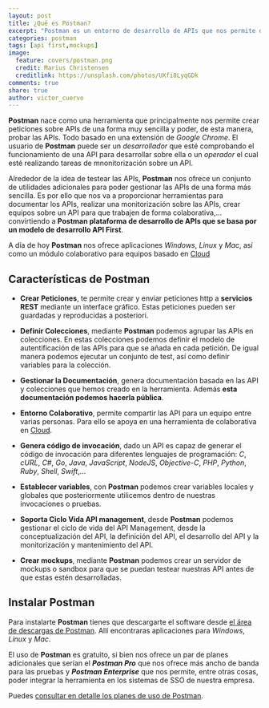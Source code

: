 ```yaml
---
layout: post
title: ¿Qué es Postman?
excerpt: "Postman es un entorno de desarrollo de APIs que nos permite diseñar, probar y monitorizar servicios REST"
categories: postman
tags: [api first,mockups]
image:
  feature: covers/postman.png
  credit: Marius Christensen
  creditlink: https://unsplash.com/photos/UXfi8LyqGDk
comments: true
share: true
author: victor_cuervo
---
```


**Postman** nace como una herramienta que principalmente nos permite crear peticiones sobre APIs de una forma muy sencilla y poder, de esta manera, probar las APIs. Todo basado en una extensión de *Google Chrome*. El usuario de **Postman** puede ser un *desarrollador* que esté comprobando el funcionamiento de una API para desarrollar sobre ella o un *operador* el cual esté realizando tareas de mnonitorización sobre un API.

Alrededor de la idea de testear las APIs, **Postman** nos ofrece un conjunto de utilidades adicionales para poder gestionar las APIs de una forma más sencilla. Es por ello que nos va a proporcionar herramientas para documentar los APIs, realizar una monitorización sobre las APIs, crear equipos sobre un API para que trabajen de forma colaborativa,... convirtiendo a **Postman plataforma de desarrollo de APIs que se basa por un modelo de desarrollo API First**.

A día de hoy **Postman** nos ofrece aplicaciones *Windows*, *Linux* y *Mac*, así como un módulo colaborativo para equipos basado en [Cloud][Cloud]

## Características de Postman

* **Crear Peticiones**, te permite crear y enviar peticiones http a **servicios REST** mediante un interface gráfico. Estas peticiones pueden ser guardadas y reproducidas a posteriori.

* **Definir Colecciones**, mediante **Postman** podemos agrupar las APIs en colecciones. En estas colecciones podemos definir el modelo de autentificación de las APIs para que se añada en cada petición. De igual manera podemos ejecutar un conjunto de test, así como definir variables para la colección.

* **Gestionar la Documentación**, genera documentación basada en las API y colecciones que hemos creado en la herramienta. Además **esta documentación podemos hacerla pública**.

* **Entorno Colaborativo**, permite compartir las API para un equipo entre varias personas. Para ello se apoya en una herramienta de colaborativa en [Cloud][Cloud].

* **Genera código de invocación**, dado un API es capaz de generar el código de invocación para diferentes lenguajes de programación: *C*, *cURL*, *C#*, *Go*, *Java*, *JavaScript*, *NodeJS*, *Objective-C*, *PHP*, *Python*, *Ruby*, *Shell*, *Swift*,...

* **Establecer variables**, con **Postman** podemos crear variables locales y globales que posteriormente utilicemos dentro de nuestras invocaciones o pruebas.

* **Soporta Ciclo Vida API management**, desde **Postman** podemos gestionar el ciclo de vida del API Management, desde la conceptualización del API, la definición del API, el desarrollo del API y la monitorización y mantenimiento del API.

* **Crear mockups**, mediante **Postman** podemos crear un servidor de mockups o sandbox para que se puedan testear nuestras API antes de que estas estén desarrolladas.

## Instalar Postman
Para instalarte **Postman** tienes que descargarte el software desde [el área de descargas de Postman][PostmanDownload]. Allí encontraras aplicaciones para *Windows*, *Linux* y *Mac*.

El uso de **Postman** es gratuito, si bien nos ofrece un par de planes adicionales que serían el ***Postman Pro*** que nos ofrece más ancho de banda para las pruebas y ***Postman Enterprise*** que nos permite, entre otras cosas, poder integrar la herramienta en los sistemas de SSO de nuestra empresa.

Puedes [consultar en detalle los planes de uso de Postman][PlanesPostman].


[Cloud]: {{site.url}}/cloud/
[PostmanDownload]:https://www.getpostman.com/downloads/
[PlanesPostman]: https://www.getpostman.com/pricing
